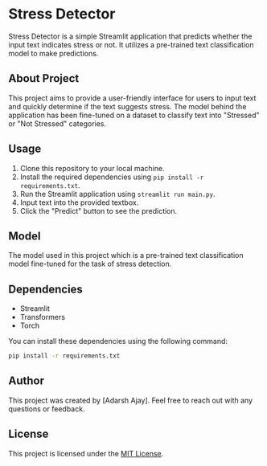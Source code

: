 # Stress Detector

Stress Detector is a simple Streamlit application that predicts whether the input text indicates stress or not. It utilizes a pre-trained text classification model to make predictions.

## About Project

This project aims to provide a user-friendly interface for users to input text and quickly determine if the text suggests stress. The model behind the application has been fine-tuned on a dataset to classify text into "Stressed" or "Not Stressed" categories.

## Usage

1. Clone this repository to your local machine.
2. Install the required dependencies using ```pip install -r requirements.txt```.
3. Run the Streamlit application using ```streamlit run main.py```.
4. Input text into the provided textbox.
5. Click the "Predict" button to see the prediction.

## Model

The model used in this project  which is a pre-trained text classification model fine-tuned for the task of stress detection.

## Dependencies

- Streamlit
- Transformers
- Torch

You can install these dependencies using the following command:
```bash
pip install -r requirements.txt
```

## Author

This project was created by [Adarsh Ajay]. Feel free to reach out with any questions or feedback.

## License

This project is licensed under the [MIT License](LICENSE).
